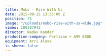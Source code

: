 ```yaml
---
title: Mobo - Rise With Us
date: 2015-09-15 13:35:00 Z
position: 75
image: "/uploads/mobo-rise-with-us-wide.jpg"
vimeo: 189307942
director: Nadav Kander
production-company: Partizan + AMV BBDO
equipment: Arri Alexa
is-shown: false
---
```


